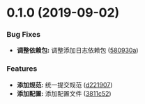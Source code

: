 # 0.1.0 (2019-09-02)


### Bug Fixes

* **调整依赖包:** 调整添加日志依赖包 ([580930a](https://github.com/lengjh/nextjs-antd/commit/580930a))


### Features

* **添加规范:** 统一提交规范 ([d221907](https://github.com/lengjh/nextjs-antd/commit/d221907))
* **添加配置:** 添加配置文件 ([3811c52](https://github.com/lengjh/nextjs-antd/commit/3811c52))



